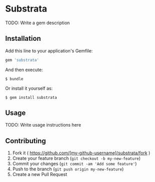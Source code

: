 # Substrata

TODO: Write a gem description

## Installation

Add this line to your application's Gemfile:

```ruby
gem 'substrata'
```

And then execute:

    $ bundle

Or install it yourself as:

    $ gem install substrata

## Usage

TODO: Write usage instructions here

## Contributing

1. Fork it ( https://github.com/[my-github-username]/substrata/fork )
2. Create your feature branch (`git checkout -b my-new-feature`)
3. Commit your changes (`git commit -am 'Add some feature'`)
4. Push to the branch (`git push origin my-new-feature`)
5. Create a new Pull Request
